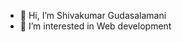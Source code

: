- 👋 Hi, I’m Shivakumar Gudasalamani
- 👀 I’m interested in Web development 
 

<!---
Shivakumar-Gudasalamani/Shivakumar-Gudasalamani is a ✨ special ✨ repository because its `README.md` (this file) appears on your GitHub profile.
You can click the Preview link to take a look at your changes.
--->
